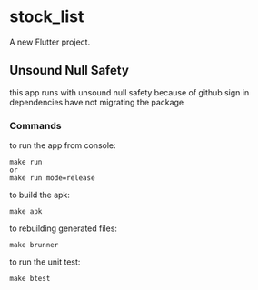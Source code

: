 # stock_list

A new Flutter project.

## Unsound Null Safety
this app runs with unsound null safety
because of github sign in dependencies
have not migrating the package

### Commands
to run the app from console:
```
make run
or
make run mode=release

```

to build the apk:

```
make apk
```

to rebuilding generated files:
```
make brunner
```

to run the unit test:
```
make btest
```

